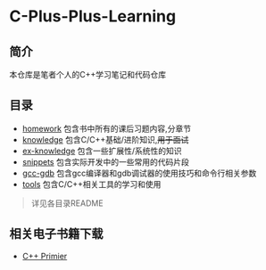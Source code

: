 # C-Plus-Plus-Learning

## 简介

本仓库是笔者个人的C++学习笔记和代码仓库

## 目录

- [homework](./homework/) 包含书中所有的课后习题内容,分章节
- [knowledge](.knowledge/) 包含C/C++基础/进阶知识,~~用于面试~~
- [ex-knowledge](./ex-knowledge/) 包含一些扩展性/系统性的知识
- [snippets](./snippets/) 包含实际开发中的一些常用的代码片段
- [gcc-gdb](./gcc-gdb/) 包含gcc编译器和gdb调试器的使用技巧和命令行相关参数
- [tools](./tools/) 包含C/C++相关工具的学习和使用

> 详见各目录README

## 相关电子书籍下载

- [C++ Primier](https://github.com/luzhixing12345/C-Plus-Plus-Primier/releases/download/v0.0.1/C++.Primer.5.2013.pdf)
